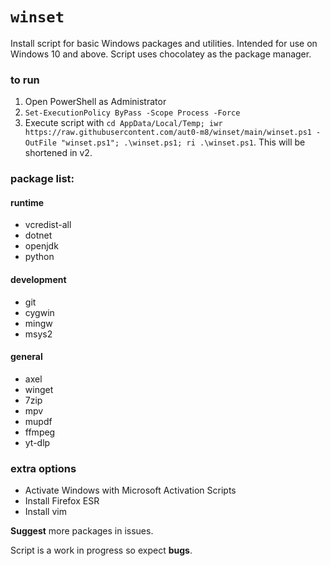# `winset`

Install script for basic Windows packages and utilities. Intended for use on Windows 10 and above. Script uses chocolatey as the package manager.

### to run
1. Open PowerShell as Administrator
2. `Set-ExecutionPolicy ByPass -Scope Process -Force`
3. Execute script with `cd AppData/Local/Temp; iwr https://raw.githubusercontent.com/aut0-m8/winset/main/winset.ps1 -OutFile "winset.ps1"; .\winset.ps1; ri .\winset.ps1`. This will be shortened in v2.

### package list:
#### runtime
- vcredist-all
- dotnet
- openjdk
- python
#### development
- git
- cygwin
- mingw
- msys2
#### general
- axel
- winget
- 7zip
- mpv
- mupdf
- ffmpeg
- yt-dlp

### extra options
- Activate Windows with Microsoft Activation Scripts
- Install Firefox ESR
- Install vim

**Suggest** more packages in issues.

Script is a work in progress so expect **bugs**.
